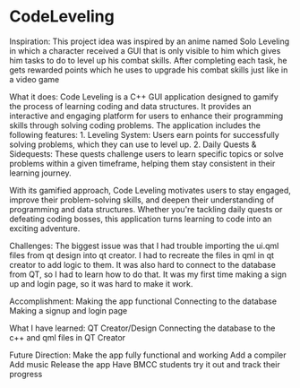 # CodeLeveling
 
Inspiration:
 This project idea was inspired by an anime named Solo Leveling in which a character received a GUI that is only visible to him which gives him tasks to do to level up his combat skills. After completing each task, he gets rewarded points which he uses to upgrade his combat skills just like in a video game

What it does:
Code Leveling is a C++ GUI application designed to gamify the process of learning coding and data structures. It provides an interactive and engaging platform for users to enhance their programming skills through solving coding problems. The application includes the following features:
           1. Leveling System: Users earn points for successfully solving problems, which they can use to level up.
           2. Daily Quests & Sidequests: These quests challenge users to learn specific topics or solve problems within a given timeframe, helping them stay consistent in     their learning journey.
           
With its gamified approach, Code Leveling motivates users to stay engaged, improve their problem-solving skills, and deepen their understanding of programming and data structures. Whether you're tackling daily quests or defeating coding bosses, this application turns learning to code into an exciting adventure.


Challenges:
The biggest issue was that I had trouble importing the ui.qml files from qt design into qt creator. I had to recreate the files in qml in qt creator to add logic to them.
It was also hard to connect to the database from QT, so I had to learn how to do that. It was my first time making a sign up and login page, so it was hard to make it work.


Accomplishment:
Making the app functional
Connecting to the database
Making a signup and login page


What I have learned:
QT Creator/Design
Connecting the database to the c++ and qml files in QT Creator


Future Direction:
Make the app fully functional and working
Add a compiler
Add music
Release the app
Have BMCC students try it out and track their progress

